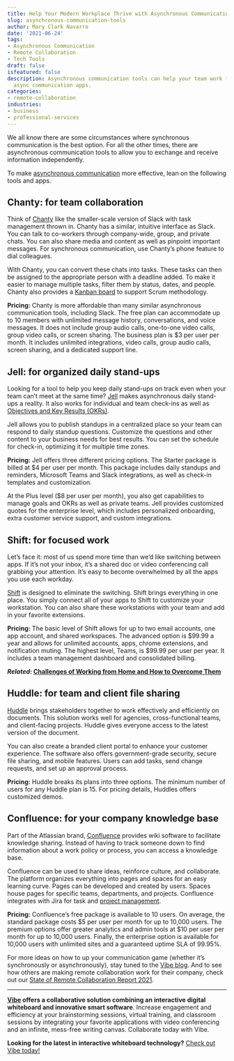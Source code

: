 ```yaml
---
title: Help Your Modern Workplace Thrive with Asynchronous Communication Tools
slug: asynchronous-communication-tools
author: Mary Clark Navarro
date: '2021-06-24'
tags:
- Asynchronous Communication
- Remote Collaboration
- Tech Tools
draft: false
isfeatured: false
description: Asynchronous communication tools can help your team work together, regardless of location. Check out a few must-have
  async communication apps.
categories:
- remote-collaboration
industries:
- business
- professional-services
---
```


We all know there are some circumstances where synchronous communication is the best option. For all the other times, there are asynchronous communication tools to allow you to exchange and receive information independently.  

To make [asynchronous communication](https://vibe.us/blog/easy-methods-for-better-asynchronous-communication/) more effective, lean on the following tools and apps.

## Chanty: for team collaboration

Think of [Chanty](https://www.chanty.com/) like the smaller-scale version of Slack with task management thrown in. Chanty has a similar, intuitive interface as Slack. You can talk to co-workers through company-wide, group, and private chats. You can also share media and content as well as pinpoint important messages. For synchronous communication, use Chanty’s phone feature to dial colleagues. 

With Chanty, you can convert these chats into tasks. These tasks can then be assigned to the appropriate person with a deadline added. To make it easier to manage multiple tasks, filter them by status, dates, and people. Chanty also provides a [Kanban board](https://vibe.us/blog/why-kanbans-visual-flow-improves-productivity/) to support Scrum methodology. 

**Pricing:** Chanty is more affordable than many similar asynchronous communication tools, including Slack. The free plan can accommodate up to 10 members with unlimited message history, conversations, and voice messages. It does not include group audio calls, one-to-one video calls, group video calls, or screen sharing. The business plan is $3 per user per month. It includes unlimited integrations, video calls, group audio calls, screen sharing, and a dedicated support line.

## Jell: for organized daily stand-ups

Looking for a tool to help you keep daily stand-ups on track even when your team can’t meet at the same time? [Jell](https://jell.com/) makes asynchronous daily stand-ups a reality. It also works for individual and team check-ins as well as [Objectives and Key Results (OKRs)](https://asana.com/resources/okr-meaning). 

Jell allows you to publish standups in a centralized place so your team can respond to daily standup questions. Customize the questions and other content to your business needs for best results. You can set the schedule for check-in, optimizing it for multiple time zones. 

**Pricing:** Jell offers three different pricing options. The Starter package is billed at $4 per user per month. This package includes daily standups and reminders, Microsoft Teams and Slack integrations, as well as check-in templates and customization.

At the Plus level ($8 per user per month), you also get capabilities to manage goals and OKRs as well as private teams. Jell provides customized quotes for the enterprise level, which includes personalized onboarding, extra customer service support, and custom integrations.

## Shift: for focused work

Let’s face it: most of us spend more time than we’d like switching between apps. If it’s not your inbox, it’s a shared doc or video conferencing call grabbing your attention. It’s easy to become overwhelmed by all the apps you use each workday.

[Shift](https://tryshift.com/) is designed to eliminate the switching. Shift brings everything in one place. You simply connect all of your apps to Shift to customize your workstation. You can also share these workstations with your team and add in your favorite extensions. 

**Pricing:** The basic level of Shift allows for up to two email accounts, one app account, and shared workspaces. The advanced option is $99.99 a year and allows for unlimited accounts, apps, chrome extensions, and notification muting. The highest level, Teams, is $99.99 per user per year. It includes a team management dashboard and consolidated billing.

***Related*: [Challenges of Working from Home and How to Overcome Them](https://vibe.us/blog/challenges-of-working-from-home-and-how-to-overcome-them/)**

## Huddle: for team and client file sharing

[Huddle](https://www.huddle.com/) brings stakeholders together to work effectively and efficiently on documents. This solution works well for agencies, cross-functional teams, and client-facing projects. Huddle gives everyone access to the latest version of the document. 

You can also create a branded client portal to enhance your customer experience. The software also offers government-grade security, secure file sharing, and mobile features. Users can add tasks, send change requests, and set up an approval process. 

**Pricing:** Huddle breaks its plans into three options. The minimum number of users for any Huddle plan is 15. For pricing details, Huddles offers customized demos.

## Confluence: for your company knowledge base

Part of the Atlassian brand, [Confluence](https://www.atlassian.com/software/confluence) provides wiki software to facilitate knowledge sharing. Instead of having to track someone down to find information about a work policy or process, you can access a knowledge base. 

Confluence can be used to share ideas, reinforce culture, and collaborate. The platform organizes everything into pages and spaces for an easy learning curve. Pages can be developed and created by users. Spaces house pages for specific teams, departments, and projects. Confluence integrates with Jira for task and [project management](https://vibe.us/blog/project-management-examples/). 

**Pricing:** Confluence’s free package is available to 10 users. On average, the standard package costs $5 per user per month for up to 10,000 users. The premium options offer greater analytics and admin tools at $10 per user per month for up to 10,000 users. Finally, the enterprise option is available for 10,000 users with unlimited sites and a guaranteed uptime SLA of 99.95%. 

For more ideas on how to up your communication game (whether it’s synchronously or asynchronously), stay tuned to the [Vibe blog](https://vibe.us/blog/). And to see how others are making remote collaboration work for their company, check out our [State of Remote Collaboration Report 2021](https://vibe.us/remote-collaboration-report/).



---

**[Vibe](https://vibe.us/) offers a collaborative solution combining an interactive digital whiteboard and innovative smart software**. Increase engagement and efficiency at your brainstorming sessions, virtual training, and classroom sessions by integrating your favorite applications with video conferencing and an infinite, mess-free writing canvas. Collaborate today with Vibe.

**Looking for the latest in interactive whiteboard technology?** [Check out Vibe today!](https://vibe.us/order/)
